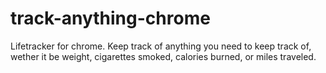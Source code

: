 track-anything-chrome
=====================

Lifetracker for chrome. Keep track of anything you need to keep track of, wether it be weight, cigarettes smoked, calories burned, or miles traveled.